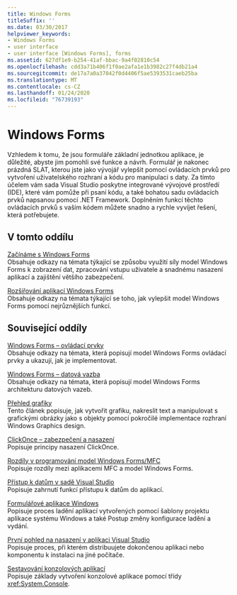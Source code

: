 ```yaml
---
title: Windows Forms
titleSuffix: ''
ms.date: 03/30/2017
helpviewer_keywords:
- Windows Forms
- user interface
- user interface [Windows Forms], forms
ms.assetid: 627df1e9-b254-41af-bbac-9a4f02810c54
ms.openlocfilehash: cdd3a71b406f1f0ae2afa1e1b3982c27f4db21a4
ms.sourcegitcommit: de17a7a0a37042f0d4406f5ae5393531caeb25ba
ms.translationtype: MT
ms.contentlocale: cs-CZ
ms.lasthandoff: 01/24/2020
ms.locfileid: "76739193"
---
```

# <a name="windows-forms"></a>Windows Forms
Vzhledem k tomu, že jsou formuláře základní jednotkou aplikace, je důležité, abyste jim pomohli své funkce a návrh. Formulář je nakonec prázdná SLAT, kterou jste jako vývojář vylepšit pomocí ovládacích prvků pro vytvoření uživatelského rozhraní a kódu pro manipulaci s daty. Za tímto účelem vám sada Visual Studio poskytne integrované vývojové prostředí (IDE), které vám pomůže při psaní kódu, a také bohatou sadu ovládacích prvků napsanou pomocí .NET Framework. Doplněním funkcí těchto ovládacích prvků s vaším kódem můžete snadno a rychle vyvíjet řešení, která potřebujete.  
  
## <a name="in-this-section"></a>V tomto oddílu  
 [Začínáme s Windows Forms](getting-started-with-windows-forms.md)  
 Obsahuje odkazy na témata týkající se způsobu využití síly model Windows Forms k zobrazení dat, zpracování vstupu uživatele a snadnému nasazení aplikací a zajištění většího zabezpečení.  
  
 [Rozšiřování aplikací Windows Forms](./advanced/index.md)  
 Obsahuje odkazy na témata týkající se toho, jak vylepšit model Windows Forms pomocí nejrůznějších funkcí.  
  
## <a name="related-sections"></a>Související oddíly  
 [Windows Forms – ovládací prvky](./controls/index.md)  
 Obsahuje odkazy na témata, která popisují model Windows Forms ovládací prvky a ukazují, jak je implementovat.  
  
 [Windows Forms – datová vazba](windows-forms-data-binding.md)  
 Obsahuje odkazy na témata, která popisují model Windows Forms architekturu datových vazeb.  
  
 [Přehled grafiky](./advanced/graphics-overview-windows-forms.md)  
 Tento článek popisuje, jak vytvořit grafiku, nakreslit text a manipulovat s grafickými obrázky jako s objekty pomocí pokročilé implementace rozhraní Windows Graphics design.  
  
 [ClickOnce – zabezpečení a nasazení](/visualstudio/deployment/clickonce-security-and-deployment)  
 Popisuje principy nasazení ClickOnce.  
  
 [Rozdíly v programování model Windows Forms/MFC](/cpp/dotnet/windows-forms-mfc-programming-differences)  
 Popisuje rozdíly mezi aplikacemi MFC a model Windows Forms.  
  
 [Přístup k datům v sadě Visual Studio](/visualstudio/data-tools/accessing-data-in-visual-studio)  
 Popisuje zahrnutí funkcí přístupu k datům do aplikací.  
  
 [Formulářové aplikace Windows](/visualstudio/debugger/debugging-preparation-windows-forms-applications)  
 Popisuje proces ladění aplikací vytvořených pomocí šablony projektu aplikace systému Windows a také Postup změny konfigurace ladění a vydání.  
  
 [První pohled na nasazení v aplikaci Visual Studio](/visualstudio/deployment/deploying-applications-services-and-components)  
 Popisuje proces, při kterém distribuujete dokončenou aplikaci nebo komponentu k instalaci na jiné počítače.  
  
 [Sestavování konzolových aplikací](../../standard/building-console-apps.md)  
 Popisuje základy vytvoření konzolové aplikace pomocí třídy <xref:System.Console>.
